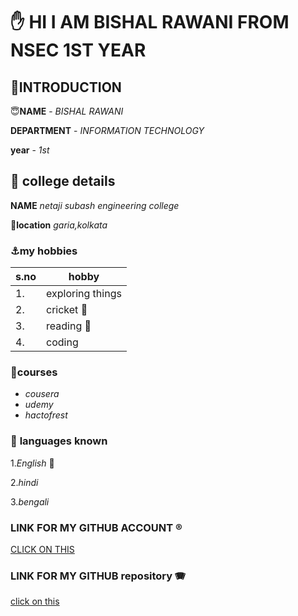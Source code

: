 # ✋ HI I AM BISHAL RAWANI FROM NSEC 1ST YEAR

##  🐬INTRODUCTION

😇**NAME** - *BISHAL RAWANI*

**DEPARTMENT** - *INFORMATION TECHNOLOGY*

**year** - *1st*

## 🏫 college details

**NAME** *netaji subash engineering college*

📌**location** *garia,kolkata* 

### ⚓my hobbies

|s.no|hobby|
|---|----|
|1.|exploring things |
|2.|cricket 🏏|
|3.|reading 📖|
|4.|coding|

###  📑**courses**
* *cousera*
* *udemy*
* *hactofrest*

### 🙂 **languages known**

1.*English* 🥰

2.*hindi*

3.*bengali*

### LINK FOR MY GITHUB ACCOUNT ®️
[CLICK ON THIS](https://github.com/BISHALRAWANI)

### LINK FOR MY GITHUB repository 🪗
[click on this](https://github.com/BISHALRAWANI/bishalproject2/edit/main/README.md)


